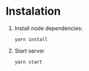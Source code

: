 # Instalation

1. Install node dependencies:
    
    ```
    yarn install
    ```

2. Start server
    ```
    yarn start
    ```

